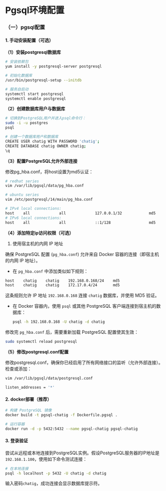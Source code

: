 # Pgsql环境配置

### （一）pgsql配置

#### 1. 手动安装配置（可选）
**（1）安装postgresql数据库**

```bash
# 安装依赖包
yum install -y postgresql-server postgresql

# 初始化数据库
/usr/bin/postgresql-setup --initdb

# 服务自启动
systemctl start postgresql
systemctl enable postgresql
```

**（2）创建数据库用户与数据库**

```bash
# 切换到PostgreSQL用户并进入psql命令行：
sudo -i -u postgres
psql

# 创建一个数据库用户和数据库
CREATE USER chatig WITH PASSWORD 'chatig';
CREATE DATABASE chatig OWNER chatig;
\q
```

**（3）配置PostgreSQL允许外部连接**

修改pg_hba.conf，将host设置为md5认证：

```bash
# redhat series
vim /var/lib/pgsql/data/pg_hba.conf

# ubuntu series
vim /etc/postgresql/14/main/pg_hba.conf

# IPv4 local connections:
host    all             all             127.0.0.1/32            md5
# IPv6 local connections:
host    all             all             ::1/128                 md5
```

**（4）添加特定ip访问权限（可选）**

1. 使用宿主机的内网 IP 地址

确保 PostgreSQL 配置 (`pg_hba.conf`) 允许来自 Docker 容器的连接（即宿主机的内网 IP 地址）。

- 在 `pg_hba.conf` 中添加类似如下规则：

```bash
host    chatig    chatig    192.168.0.168/24    md5
host    chatig    chatig    172.17.0.4/24       md5
```
  
  这条规则允许 IP 地址 `192.168.0.168` 连接 `chatig` 数据库，并使用 MD5 验证。

- 在 Docker 容器内，使用 `psql` 或其他 PostgreSQL 客户端连接到宿主机的数据库：

  ```bash
  psql -h 192.168.0.168 -U chatig -d chatig
  ```

修改完 `pg_hba.conf` 后，需要重新加载 PostgreSQL 配置使其生效：

```bash
sudo systemctl reload postgresql
```

**（5）修改postgresql.conf配置**

修改postgresql.conf，确保你已经启用了所有网络接口的监听（允许外部连接）。检查或添加：

```bash
vim /var/lib/pgsql/data/postgresql.conf

listen_addresses = '*'
```

#### 2. docker部署（推荐）

```bash
# 构建 PostgreSQL 镜像
docker build -t pgsql-chatig -f Dockerfile.pgsql .

# 运行容器
docker run -d -p 5432:5432 --name pgsql-chatig pgsql-chatig
```

#### 3. 登录验证

​	尝试从远程或本地连接到PostgreSQL实例。假设PostgreSQL服务器的IP地址是`192.168.1.100`，使用如下命令测试连接：

```bash
# 在本地连接
psql -h localhost -p 5432 -U chatig -d chatig
```

输入密码`chatig`，成功连接会显示数据库提示符。